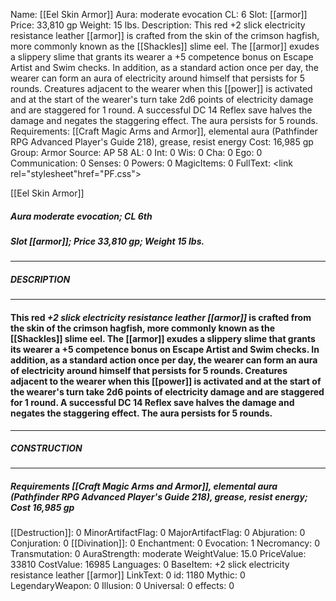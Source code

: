 Name: [[Eel Skin Armor]]
Aura: moderate evocation
CL: 6
Slot: [[armor]]
Price: 33,810 gp
Weight: 15 lbs.
Description: This red +2 slick electricity resistance leather [[armor]] is crafted from the skin of the crimson hagfish, more commonly known as the [[Shackles]] slime eel. The [[armor]] exudes a slippery slime that grants its wearer a +5 competence bonus on Escape Artist and Swim checks. In addition, as a standard action once per day, the wearer can form an aura of electricity around himself that persists for 5 rounds. Creatures adjacent to the wearer when this [[power]] is activated and at the start of the wearer's turn take 2d6 points of electricity damage and are staggered for 1 round. A successful DC 14 Reflex save halves the damage and negates the staggering effect. The aura persists for 5 rounds.
Requirements: [[Craft Magic Arms and Armor]], elemental aura (Pathfinder RPG Advanced Player's Guide 218), grease, resist energy
Cost: 16,985 gp
Group: Armor
Source: AP 58
AL: 0
Int: 0
Wis: 0
Cha: 0
Ego: 0
Communication: 0
Senses: 0
Powers: 0
MagicItems: 0
FullText: <link rel="stylesheet"href="PF.css"><div class="heading"><p class="alignleft">[[Eel Skin Armor]]</p><div style="clear: both;"></div></div><div><h5><b>Aura </b>moderate evocation; <b>CL </b>6th</h5><h5><b>Slot </b>[[armor]]; <b>Price </b>33,810 gp; <b>Weight </b>15 lbs.</h5></div><hr/><div><h5><b>DESCRIPTION</b></h5></div><hr/><div><h4><p>This red <i>+2 slick electricity resistance leather [[armor]]</i> is crafted from the skin of the crimson hagfish, more commonly known as the [[Shackles]] slime eel. The [[armor]] exudes a slippery slime that grants its wearer a +5 competence bonus on Escape Artist and Swim checks. In addition, as a standard action once per day, the wearer can form an aura of electricity around himself that persists for 5 rounds. Creatures adjacent to the wearer when this [[power]] is activated and at the start of the wearer's turn take 2d6 points of electricity damage and are staggered for 1 round. A successful DC 14 Reflex save halves the damage and negates the staggering effect. The aura persists for 5 rounds.</p></h4></div><hr/><div><h5><b>CONSTRUCTION</b></h5></div><hr/><div><h5><b>Requirements </b>[[Craft Magic Arms and Armor]], <i>elemental aura (Pathfinder RPG Advanced Player's Guide 218)</i>, <i>grease</i>, <i>resist energy</i>; <b>Cost </b>16,985 gp</h5></div>
[[Destruction]]: 0
MinorArtifactFlag: 0
MajorArtifactFlag: 0
Abjuration: 0
Conjuration: 0
[[Divination]]: 0
Enchantment: 0
Evocation: 1
Necromancy: 0
Transmutation: 0
AuraStrength: moderate
WeightValue: 15.0
PriceValue: 33810
CostValue: 16985
Languages: 0
BaseItem: +2 slick electricity resistance leather [[armor]]
LinkText: 0
id: 1180
Mythic: 0
LegendaryWeapon: 0
Illusion: 0
Universal: 0
effects: 0
